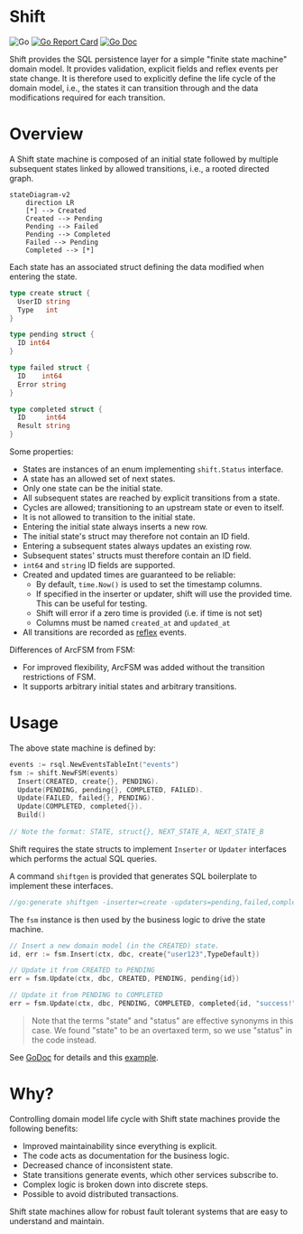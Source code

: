 # Shift
![Go](https://github.com/luno/shift/actions/workflows/test.yml/badge.svg?branch=main) 
[![Go Report Card](https://goreportcard.com/badge/github.com/luno/shift?style=flat-square)](https://goreportcard.com/report/github.com/luno/shift)
[![Go Doc](https://img.shields.io/badge/godoc-reference-blue.svg?style=flat-square)](http://godoc.org/github.com/luno/shift)

Shift provides the SQL persistence layer for a simple "finite state machine" domain model. It provides validation, explicit fields and reflex events per state change. It is therefore used to explicitly define the life cycle of the domain model, i.e., the states it can transition through and the data modifications required for each transition.

# Overview

A Shift state machine is composed of an initial state followed by multiple subsequent states linked by allowed transitions, i.e., a rooted directed graph.

```mermaid
stateDiagram-v2
    direction LR
    [*] --> Created
    Created --> Pending
    Pending --> Failed
    Pending --> Completed
    Failed --> Pending
    Completed --> [*]
```
Each state has an associated struct defining the data modified when entering the state.

```go
type create struct {
  UserID string
  Type   int
}

type pending struct {
  ID int64
}

type failed struct {
  ID    int64
  Error string
}

type completed struct {
  ID     int64
  Result string
}
```

Some properties:                    
- States are instances of an enum implementing `shift.Status` interface.
- A state has an allowed set of next states.
- Only one state can be the initial state.
- All subsequent states are reached by explicit transitions from a state.
- Cycles are allowed; transitioning to an upstream state or even to itself.
- It is not allowed to transition to the initial state.
- Entering the initial state always inserts a new row.
- The initial state's struct may therefore not contain an ID field. 
- Entering a subsequent states always updates an existing row.
- Subsequent states' structs must therefore contain an ID field. 
- `int64` and `string` ID fields are supported.
- Created and updated times are guaranteed to be reliable:
  - By default, `time.Now()` is used to set the timestamp columns.
  - If specified in the inserter or updater, shift will use the provided time. This can be useful for testing.
  - Shift will error if a zero time is provided (i.e. if time is not set)
  - Columns must be named `created_at` and `updated_at`
- All transitions are recorded as [reflex](https://github.com/luno/reflex) events.

Differences of ArcFSM from FSM:
- For improved flexibility, ArcFSM was added without the transition restrictions of FSM.
- It supports arbitrary initial states and arbitrary transitions.

# Usage

The above state machine is defined by:
```go
events := rsql.NewEventsTableInt("events")
fsm := shift.NewFSM(events)
  Insert(CREATED, create{}, PENDING).
  Update(PENDING, pending{}, COMPLETED, FAILED).
  Update(FAILED, failed{}, PENDING).
  Update(COMPLETED, completed{}).
  Build()
  
// Note the format: STATE, struct{}, NEXT_STATE_A, NEXT_STATE_B    
```

Shift requires the state structs to implement `Inserter` or `Updater` interfaces which performs the actual SQL queries.

A command `shiftgen` is provided that generates SQL boilerplate to implement these interfaces.

```go
//go:generate shiftgen -inserter=create -updaters=pending,failed,completed -table=mysql_table_name
```

The `fsm` instance is then used by the business logic to drive the state machine.

```go
// Insert a new domain model (in the CREATED) state.
id, err := fsm.Insert(ctx, dbc, create{"user123",TypeDefault})

// Update it from CREATED to PENDING 
err = fsm.Update(ctx, dbc, CREATED, PENDING, pending{id})

// Update it from PENDING to COMPLETED 
err = fsm.Update(ctx, dbc, PENDING, COMPLETED, completed{id, "success!"})
``` 

> Note that the terms "state" and "status" are effective synonyms in this case. We found "state" to be an overtaxed term, so we use "status" in the code instead.

See [GoDoc](https://godoc.org/github.com/luno/shift) for details and this [example](shift_test.go).
                      
# Why?

Controlling domain model life cycle with Shift state machines provide the following benefits:
- Improved maintainability since everything is explicit.
- The code acts as documentation for the business logic.
- Decreased chance of inconsistent state.
- State transitions generate events, which other services subscribe to.
- Complex logic is broken down into discrete steps.
- Possible to avoid distributed transactions.

Shift state machines allow for robust fault tolerant systems that are easy to understand and maintain.
